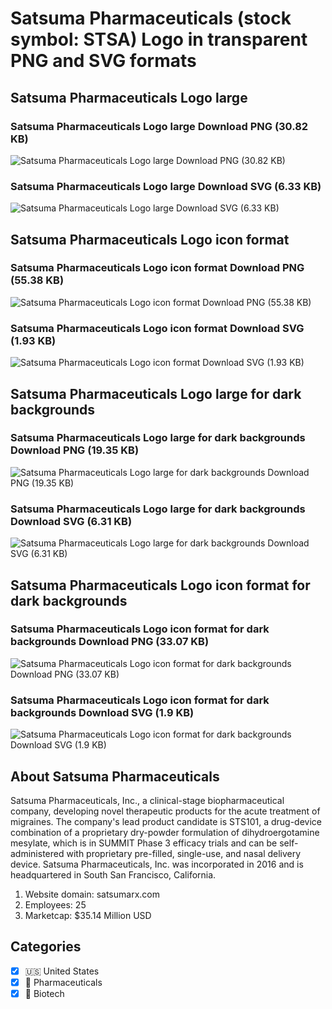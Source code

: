 # Satsuma Pharmaceuticals (stock symbol: STSA) Logo in transparent PNG and SVG formats

## Satsuma Pharmaceuticals Logo large

### Satsuma Pharmaceuticals Logo large Download PNG (30.82 KB)

![Satsuma Pharmaceuticals Logo large Download PNG (30.82 KB)](/img/orig/STSA_BIG-4e3fa32e.png)

### Satsuma Pharmaceuticals Logo large Download SVG (6.33 KB)

![Satsuma Pharmaceuticals Logo large Download SVG (6.33 KB)](/img/orig/STSA_BIG-b0d23235.svg)

## Satsuma Pharmaceuticals Logo icon format

### Satsuma Pharmaceuticals Logo icon format Download PNG (55.38 KB)

![Satsuma Pharmaceuticals Logo icon format Download PNG (55.38 KB)](/img/orig/STSA-2d8ae1f6.png)

### Satsuma Pharmaceuticals Logo icon format Download SVG (1.93 KB)

![Satsuma Pharmaceuticals Logo icon format Download SVG (1.93 KB)](/img/orig/STSA-a12fbde4.svg)

## Satsuma Pharmaceuticals Logo large for dark backgrounds

### Satsuma Pharmaceuticals Logo large for dark backgrounds Download PNG (19.35 KB)

![Satsuma Pharmaceuticals Logo large for dark backgrounds Download PNG (19.35 KB)](/img/orig/STSA_BIG.D-471fa8d3.png)

### Satsuma Pharmaceuticals Logo large for dark backgrounds Download SVG (6.31 KB)

![Satsuma Pharmaceuticals Logo large for dark backgrounds Download SVG (6.31 KB)](/img/orig/STSA_BIG.D-754b31fe.svg)

## Satsuma Pharmaceuticals Logo icon format for dark backgrounds

### Satsuma Pharmaceuticals Logo icon format for dark backgrounds Download PNG (33.07 KB)

![Satsuma Pharmaceuticals Logo icon format for dark backgrounds Download PNG (33.07 KB)](/img/orig/STSA.D-b7b00332.png)

### Satsuma Pharmaceuticals Logo icon format for dark backgrounds Download SVG (1.9 KB)

![Satsuma Pharmaceuticals Logo icon format for dark backgrounds Download SVG (1.9 KB)](/img/orig/STSA.D-d434156b.svg)

## About Satsuma Pharmaceuticals

Satsuma Pharmaceuticals, Inc., a clinical-stage biopharmaceutical company, developing novel therapeutic products for the acute treatment of migraines. The company's lead product candidate is STS101, a drug-device combination of a proprietary dry-powder formulation of dihydroergotamine mesylate, which is in SUMMIT Phase 3 efficacy trials and can be self-administered with proprietary pre-filled, single-use, and nasal delivery device. Satsuma Pharmaceuticals, Inc. was incorporated in 2016 and is headquartered in South San Francisco, California.

1. Website domain: satsumarx.com
2. Employees: 25
3. Marketcap: $35.14 Million USD


## Categories
- [x] 🇺🇸 United States
- [x] 💊 Pharmaceuticals
- [x] 🧬 Biotech
